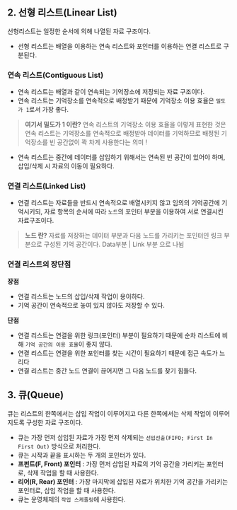 ## 2. 선형 리스트(Linear List)

선형리스트는 일정한 순서에 의해 나열된 자료 구조이다.

- 선형 리스트는 배열을 이용하는 연속 리스트와 포인터를 이용하는 연결 리스트로 구분된다.

### 연속 리스트(Contiguous List)

- 연속 리스트는 배열과 같이 연속되는 기억장소에 저장되는 자료 구조이다.
- 연속 리스트는 기억장소를 연속적으로 배정받기 때문에 기억장소 이용 효율은 `밀도가 1`로서 가장 좋다.

> **여기서 밀도가 1 이란?**
연속 리스트의 기억장소 이용 효율을 이렇게 표현한 것은 연속 리스트는 기억장소를 연속적으로 배정받아 데이터를 기억하므로 배정된 기억장소를 빈 공간없이 꽉 차게 사용한다는 의미 !
> 
- 연속 리스트는 중간에 데이터를 삽입하기 위해서는 연속된 빈 공간이 있어야 하며, 삽입/삭제 시 자료의 이동이 필요하다.

### 연결 리스트(Linked List)

- 연결 리스트는 자료들을 반드시 연속적으로 배열시키지 않고 임의의 기억공간에 기억시키되, 자료 항목의 순서에 따라 `노드`의 포인터 부분을 이용하여 서로 연결시킨 자료구조이다.

> **노드 란?**
자료를 저장하는 데이터 부분과 다음 노드를 가리키는 포인터인 링크 부분으로 구성된 기억 공간이다.
Data부분 | Link 부분 으로 나뉨
> 

### 연결 리스트의 장단점

**장점**

- 연결 리스트는 노드의 삽입/삭제 작업이 용이하다.
- 기억 공간이 연속적으로 놓여 있지 않아도 저장할 수 있다.

**단점**

- 연결 리스트는 연결을 위한 링크(포인터) 부분이 필요하기 때문에 순차 리스트에 비해 `기억 공간의 이용 효율`이 좋지 않다.
- 연결 리스트는 연결을 위한 포인터를 찾는 시간이 필요하기 때문에 접근 속도가 느리다
- 연결 리스트는 중간 노드 연결이 끊어지면 그 다음 노드를 찾기 힘들다.

## 3. 큐(Queue)

큐는 리스트의 한쪽에서는 삽입 작업이 이루어지고 다른 한쪽에서는 삭제 작업이 이루어지도록 구성한 자료 구조이다.

- 큐는 가장 먼저 삽입된 자료가 가장 먼저 삭제되는 `선입선출(FIFO; First In First Out)` 방식으로 처리한다.
- 큐는 시작과 끝을 표시하는 두 개의 포인터가 있다.
- **프펀트(F, Front) 포인터** : 가장 먼저 삽입된 자료의 기억 공간을 가리키는 포인터로, 삭제 작업을 할 때 사용한다.
- **리어(R, Rear) 포인터** : 가장 마지막에 삽입된 자료가 위치한 기억 공간을 가리키는 포인터로, 삽입 작업을 할 때 사용한다.
- 큐는 운영체제의 `작업 스케줄링`에 사용한다.
